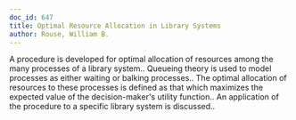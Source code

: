 ```yaml
---
doc_id: 647
title: Optimal Resource Allocation in Library Systems
author: Rouse, William B.
---
```


A procedure is developed for optimal allocation of resources among the many
processes of a library system.. Queueing theory is used to model processes as
either waiting or balking processes.. The optimal allocation of resources to 
these processes is defined as that which maximizes the expected value of the
decision-maker's utility function.. An application of the procedure to a 
specific library system is discussed..